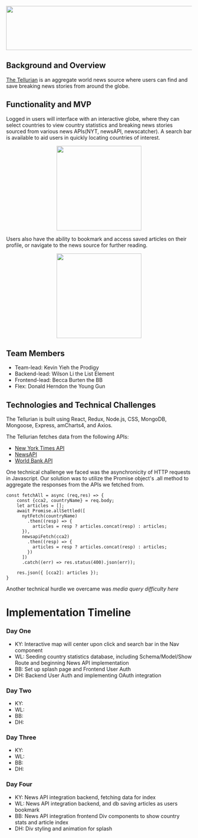 <p align="center">
  <img width="610" height="120" src="https://tellurian.s3.amazonaws.com/tellurian_logo.gif" ></img>
</p>

## Background and Overview
[The Tellurian](http://the-tellurian.herokuapp.com/#/) is an aggregate world news source where users can find and save breaking news stories from around the globe.


## Functionality and MVP
Logged in users will interface with an interactive globe, where they can select countries to view country statistics and breaking news stories sourced from various news APIs(NYT, newsAPI, newscatcher). A search bar is available to aid users in quickly locating countries of interest. 

<p align="center">
<img display: inline-block width: "480" height="230" src ="https://tellurian.s3.amazonaws.com/demo_gif_small.gif"></img>
</p>

Users also have the ability to bookmark and access saved articles on their profile, or navigate to the news source for further reading. 
<p align="center">
<img display: inline-block width: "480" height ="230" src="https://tellurian.s3.amazonaws.com/bookmark_demo.gif"></img>
</p>

## Team Members
- Team-lead: Kevin Yieh the Prodigy
- Backend-lead: Wilson Li the List Element
- Frontend-lead: Becca Burten the BB
- Flex: Donald Herndon the Young Gun

## Technologies and Technical Challenges
The Tellurian is built using React, Redux, Node.js, CSS, MongoDB, Mongoose, Express, amCharts4, and Axios.

The Tellurian fetches data from the following APIs:
* [New York Times API](https://developer.nytimes.com/docs/articlesearch-product/1/overview)
* [NewsAPI](https://newsapi.org/)
* [World Bank API](https://data.worldbank.org/)

One technical challenge we faced was the asynchronicity of HTTP requests in Javascript. Our solution was to utilize the Promise object's .all method to     aggregate the responses from the APIs we fetched from.   

```
const fetchAll = async (req,res) => {
    const {cca2, countryName} = req.body;
    let articles = [];
    await Promise.allSettled([
      nytFetch(countryName)
        .then((resp) => {
          articles = resp ? articles.concat(resp) : articles;
      }),
      newsapiFetch(cca2)
        .then((resp) => {
          articles = resp ? articles.concat(resp) : articles;
        })
      ])
      .catch((err) => res.status(400).json(err));
      
    res.json({ [cca2]: articles });
}
```

Another technical hurdle we overcame was *media query difficulty here*


# Implementation Timeline
### Day One
  * KY: Interactive map will center upon click and search bar in the Nav component
  * WL: Seeding country statistics database, including Schema/Model/Show Route and beginning News API implementation
  * BB: Set up splash page and Frontend User Auth
  * DH: Backend User Auth and implementing OAuth integration
 
### Day Two
  * KY: 
  * WL: 
  * BB: 
  * DH: 
  
### Day Three
  * KY: 
  * WL: 
  * BB: 
  * DH: 
  
### Day Four
  * KY: News API integration backend, fetching data for index
  * WL: News API integration backend, and db saving articles as users bookmark
  * BB: News API integration frontend Div components to show country stats and article index
  * DH: Div styling and animation for splash
